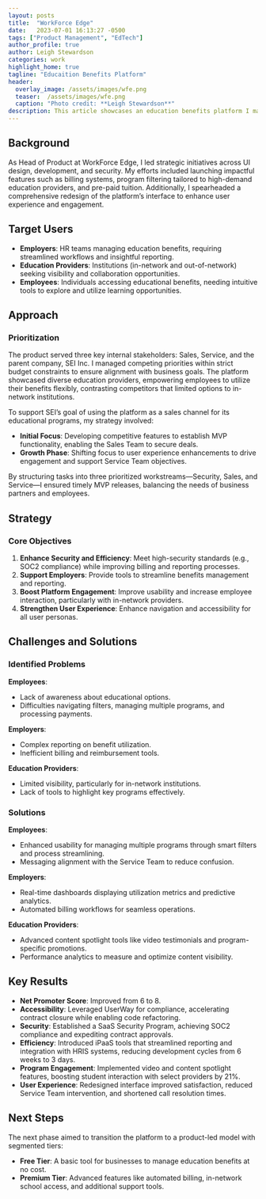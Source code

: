 ```yaml
---
layout: posts
title:  "WorkForce Edge"
date:   2023-07-01 16:13:27 -0500
tags: ["Product Management", "EdTech"]
author_profile: true
author: Leigh Stewardson
categories: work
highlight_home: true
tagline: "Educaition Benefits Platform"
header:
  overlay_image: /assets/images/wfe.png
  teaser:  /assets/images/wfe.png
  caption: "Photo credit: **Leigh Stewardson**"
description: This article showcases an education benefits platform I manged
---
```


## Background

As Head of Product at WorkForce Edge, I led strategic initiatives across UI design, development, and security. My efforts included launching impactful features such as billing systems, program filtering tailored to high-demand education providers, and pre-paid tuition. Additionally, I spearheaded a comprehensive redesign of the platform’s interface to enhance user experience and engagement.

## Target Users

- **Employers**: HR teams managing education benefits, requiring streamlined workflows and insightful reporting.  
- **Education Providers**: Institutions (in-network and out-of-network) seeking visibility and collaboration opportunities.  
- **Employees**: Individuals accessing educational benefits, needing intuitive tools to explore and utilize learning opportunities.

## Approach

### Prioritization  
The product served three key internal stakeholders: Sales, Service, and the parent company, SEI Inc. I managed competing priorities within strict budget constraints to ensure alignment with business goals. The platform showcased diverse education providers, empowering employees to utilize their benefits flexibly, contrasting competitors that limited options to in-network institutions.  

To support SEI’s goal of using the platform as a sales channel for its educational programs, my strategy involved:  
- **Initial Focus**: Developing competitive features to establish MVP functionality, enabling the Sales Team to secure deals.  
- **Growth Phase**: Shifting focus to user experience enhancements to drive engagement and support Service Team objectives.  

By structuring tasks into three prioritized workstreams—Security, Sales, and Service—I ensured timely MVP releases, balancing the needs of business partners and employees.

## Strategy

### Core Objectives  
1. **Enhance Security and Efficiency**: Meet high-security standards (e.g., SOC2 compliance) while improving billing and reporting processes.  
2. **Support Employers**: Provide tools to streamline benefits management and reporting.  
3. **Boost Platform Engagement**: Improve usability and increase employee interaction, particularly with in-network providers.  
4. **Strengthen User Experience**: Enhance navigation and accessibility for all user personas.  

## Challenges and Solutions  

### Identified Problems  

**Employees**:  
- Lack of awareness about educational options.  
- Difficulties navigating filters, managing multiple programs, and processing payments.  

**Employers**:  
- Complex reporting on benefit utilization.  
- Inefficient billing and reimbursement tools.  

**Education Providers**:  
- Limited visibility, particularly for in-network institutions.  
- Lack of tools to highlight key programs effectively.

### Solutions  

**Employees**:  
- Enhanced usability for managing multiple programs through smart filters and process streamlining.  
- Messaging alignment with the Service Team to reduce confusion.  

**Employers**:  
- Real-time dashboards displaying utilization metrics and predictive analytics.  
- Automated billing workflows for seamless operations.  

**Education Providers**:  
- Advanced content spotlight tools like video testimonials and program-specific promotions.  
- Performance analytics to measure and optimize content visibility.

## Key Results  

- **Net Promoter Score**: Improved from 6 to 8.  
- **Accessibility**: Leveraged UserWay for compliance, accelerating contract closure while enabling code refactoring.  
- **Security**: Established a SaaS Security Program, achieving SOC2 compliance and expediting contract approvals.  
- **Efficiency**: Introduced iPaaS tools that streamlined reporting and integration with HRIS systems, reducing development cycles from 6 weeks to 3 days.  
- **Program Engagement**: Implemented video and content spotlight features, boosting student interaction with select providers by 21%.  
- **User Experience**: Redesigned interface improved satisfaction, reduced Service Team intervention, and shortened call resolution times.

## Next Steps  

The next phase aimed to transition the platform to a product-led model with segmented tiers:  
- **Free Tier**: A basic tool for businesses to manage education benefits at no cost.  
- **Premium Tier**: Advanced features like automated billing, in-network school access, and additional support tools.


<div id="nanogallery2"></div>
<script>
  $("#nanogallery2").nanogallery2({
  // ### gallery settings ###
  thumbnailHeight:  150,
  thumbnailWidth:   150,
  itemsBaseURL:     '/assets/images/',

  // ### gallery content ###
  items: [
      { src: 'wfe.png', srct: 'wfe.png', title: "Platform", description:"test", },
      { src: 'wfe2.png', srct: 'wfe2.png' },
      { src: 'allotement dash.png', srct: 'wfe2.png' },
      { src: 'split allotment-wfe.png', srct: 'wfe2.png' },
      { src: 'studentdash.png', srct: 'wfe2.png' },
      { src: 'payments-wfe.png', srct: 'wfe2.png' },
      { src: 'employerdash-wfe.png', srct: 'wfe2.png' },
      { src: 'userdash-leigh-wfe.png', srct: 'wfe2.png' },
      { src: 'userdash-wfe.png', srct: 'wfe2.png' },
      { src: 'ewfe-dashboard.png', srct: 'wfe2.png' },

  ]
});
</script>